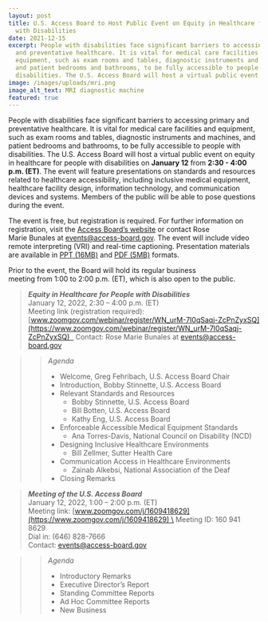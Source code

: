 ```yaml
---
layout: post
title: U.S. Access Board to Host Public Event on Equity in Healthcare for People
  with Disabilities
date: 2021-12-15
excerpt: People with disabilities face significant barriers to accessing primary
  and preventative healthcare. It is vital for medical care facilities and
  equipment, such as exam rooms and tables, diagnostic instruments and machines,
  and patient bedrooms and bathrooms, to be fully accessible to people with
  disabilities. The U.S. Access Board will host a virtual public event on . . .
image: /images/uploads/mri.png
image_alt_text: MRI diagnostic machine
featured: true
---
```

People with disabilities face significant barriers to accessing primary and preventative healthcare. It is vital for medical care facilities and equipment, such as exam rooms and tables, diagnostic instruments and machines, and patient bedrooms and bathrooms, to be fully accessible to people with disabilities. The U.S. Access Board will host a virtual public event on equity in healthcare for people with disabilities on **January 12** from **2:30 - 4:00 p.m. (ET)**. The event will feature presentations on standards and resources related to healthcare accessibility, including inclusive medical equipment, healthcare facility design, information technology, and communication devices and systems. Members of the public will be able to pose questions during the event.  

The event is free, but registration is required. For further information on registration, visit the [Access Board’s website](https://www.access-board.gov/about/meetings.html) or contact Rose Marie Bunales at [events@access-board.gov](mailto:events@access-board.gov). The event will include video remote interpreting (VRI) and real-time captioning. Presentation materials are available in [PPT (16MB)](https://www.access-board.gov/files/presentations/usab-healthcare-equity-presentation-2022-01-12.pptx) and [PDF (5MB)](https://www.access-board.gov/files/presentations/usab-healthcare-equity-presentation-2022-01-12.pdf) formats. 

Prior to the event, the Board will hold its regular business meeting from 1:00 to 2:00 p.m. (ET), which is also open to the public. 

> **_Equity in Healthcare for People with Disabilities_**  \
> January 12, 2022, 2:30 – 4:00 p.m. (ET)  \
> Meeting link (registration required): [www.zoomgov.com/webinar/register/WN_urM-7I0qSaqj-ZcPnZyxSQ](https://www.zoomgov.com/webinar/register/WN_urM-7I0qSaqj-ZcPnZyxSQ)  
> Contact: Rose Marie Bunales at [events@access-board.gov](mailto:events@access-board.gov) 

>> _Agenda_ 
>> * Welcome, Greg Fehribach, U.S. Access Board Chair 
>> * Introduction, Bobby Stinnette, U.S. Access Board 
>> * Relevant Standards and Resources 
>>   - Bobby Stinnette, U.S. Access Board 
>>   - Bill Botten, U.S. Access Board 
>>   - Kathy Eng, U.S. Access Board 
>> * Enforceable Accessible Medical Equipment Standards  
>>   - Ana Torres-Davis, National Council on Disability (NCD) 
>> * Designing Inclusive Healthcare Environments 
>>   - Bill Zellmer, Sutter Health Care 
>> * Communication Access in Healthcare Environments 
>>   - Zainab Alkebsi, National Association of the Deaf 
>> * Closing Remarks 

> ***Meeting of the U.S. Access Board*** \
> January 12, 2022, 1:00 – 2:00 p.m. (ET) \
> Meeting link: [www.zoomgov.com/j/1609418629](https://www.zoomgov.com/j/1609418629) \
> Meeting ID: 160 941 8629 \
> Dial in: (646) 828-7666 \
> Contact: <events@access-board.gov> 

>> _Agenda_  
>> * Introductory Remarks  
>> * Executive Director’s Report  
>> * Standing Committee Reports  
>> * Ad Hoc Committee Reports  
>> * New Business
